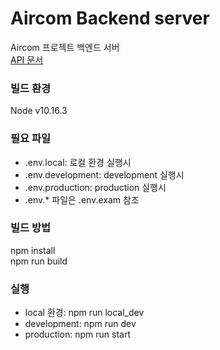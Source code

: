 # Aircom Backend server
Aircom 프로젝트 백엔드 서버  
[API 문서](https://vineyard.postman.co/collections/7914230-d2545d49-7997-4478-b6f9-1279b034212e?version=latest&workspace=ce4d2197-2170-4c6f-b12b-a4f4c01cb231)

### 빌드 환경
Node v10.16.3

### 필요 파일
- .env.local: 로컬 환경 실행시
- .env.development: development 실행시
- .env.production: production 실행시
- .env.* 파일은 .env.exam 참조
### 빌드 방법
npm install  
npm run build

### 실행
- local 환경: npm run local_dev
- development: npm run dev
- production: npm run start
